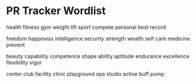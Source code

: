 # PR Tracker Wordlist
health
fitness
gym
weight
lift
sport
compete
personal
best
record

freedom
happiness
intelligence
security
strength
wealth
self
care
medicine
prevent

beauty
capability
competence
shape
ability
aptitude
endurance
excellence
flexibility
vigor

center
club
facility
clinic
playground
spa
studio
active
buff
pump
